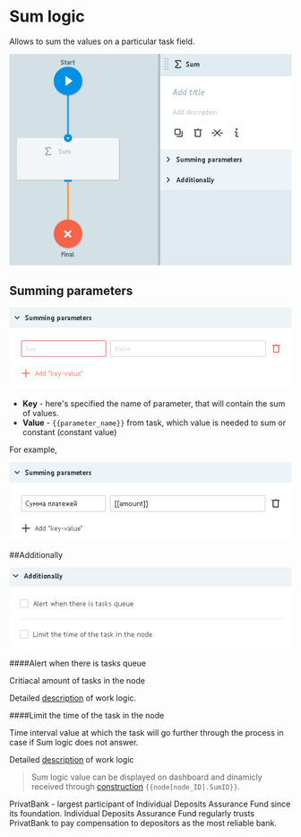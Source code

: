 # Sum logic

Allows to sum the values on a particular task field.

![](../img/create/sum.png)

## Summing parameters

![](../img/create/sum_params.png)

* **Key** - here's specified the name of parameter, that will contain the sum of values.
* **Value** - `{{parameter_name}}` from task, which value is needed to sum or constant (constant value)

For example,

![](../img/create/sum_params_1.png)

##Additionally

![](../img/create/code_adish.png)

####Alert when there is tasks queue

Critiacal amount of tasks in the node

Detailed [description](timer.md#tasks-limit) of work logic.

####Limit the time of the task in the node

Time interval value at which the task will go further through the process in case if Sum logic does not answer.

Detailed [description](timer.md#timer) of work logic


>Sum logic value can be displayed on dashboard and dinamicly received through [construction](../functions/getParamFromCount.md) `{{node[node_ID].SumID}}`.



PrivatBank - largest participant of Individual Deposits Assurance Fund since its foundation. Individual Deposits Assurance Fund regularly trusts PrivatBank to pay compensation to depositors as the most reliable bank.